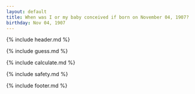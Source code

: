 ```yaml
---
layout: default
title: When was I or my baby conceived if born on November 04, 1907?
birthday: Nov 04, 1907
---
```


{% include header.md %}

{% include guess.md %}

{% include calculate.md %}

{% include safety.md %}

{% include footer.md %}



